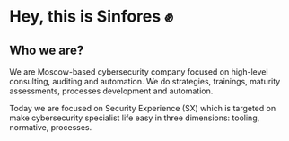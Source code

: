 # Hey, this is Sinfores :fist:

## Who we are?

We are Moscow-based cybersecurity company focused on high-level consulting, auditing and automation. We do strategies, trainings, maturity assessments, processes development and automation.

Today we are focused on Security Experience (SX) which is targeted on make cybersecurity specialist life easy in three dimensions: tooling, normative, processes.
